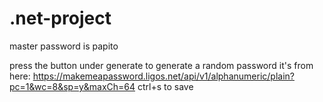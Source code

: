 # .net-project
master password is papito

press the button under generate to generate a random password
it's from here: https://makemeapassword.ligos.net/api/v1/alphanumeric/plain?pc=1&wc=8&sp=y&maxCh=64
ctrl+s to save
